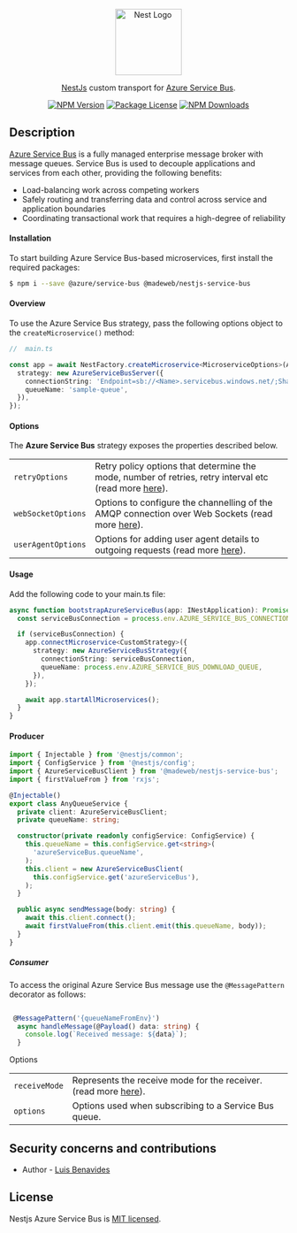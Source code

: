 <p align="center">
  <a href="http://nestjs.com/" target="blank"><img src="https://nestjs.com/img/logo-small.svg" width="120" alt="Nest Logo" /></a>
</p>

[circleci-image]: https://img.shields.io/circleci/build/github/nestjs/nest/master?token=abc123def456
[circleci-url]: https://circleci.com/gh/nestjs/nest

  <p align="center"><a href="https://nestjs.com" target="_blank">NestJs</a> custom transport for <a href="https://docs.microsoft.com/en-us/azure/service-bus-messaging/service-bus-messaging-overview" target="_blank">Azure Service Bus</a>.</p>
    <p align="center">
<a href="https://www.npmjs.com/~luis199230" target="_blank"><img src="https://img.shields.io/npm/v/@madeweb/nestjs-service-bus.svg" alt="NPM Version" /></a>
<a href="https://www.npmjs.com/~luis199230" target="_blank"><img src="https://img.shields.io/npm/l/@madeweb/nestjs-service-bus.svg" alt="Package License" /></a>
<a href="https://www.npmjs.com/~luis199230" target="_blank"><img src="https://img.shields.io/npm/dm/@madeweb/nestjs-service-bus.svg" alt="NPM Downloads" /></a>
</p>

## Description

<a href="https://azure.microsoft.com/en-us/services/service-bus/#overview" target="_blank">Azure Service Bus</a> is a fully managed enterprise message broker with message queues. Service Bus is used to decouple applications and services from each other, providing the following benefits:

- Load-balancing work across competing workers
- Safely routing and transferring data and control across service and application boundaries
- Coordinating transactional work that requires a high-degree of reliability

#### Installation

To start building Azure Service Bus-based microservices, first install the required packages:

```bash
$ npm i --save @azure/service-bus @madeweb/nestjs-service-bus
```
#### Overview

To use the Azure Service Bus strategy, pass the following options object to the `createMicroservice()` method:

```typescript
//  main.ts

const app = await NestFactory.createMicroservice<MicroserviceOptions>(AppModule, {
  strategy: new AzureServiceBusServer({
    connectionString: 'Endpoint=sb://<Name>.servicebus.windows.net/;SharedAccessKeyName=<SharedAccessKeyName>;SharedAccessKey=<SharedAccessKey>',
    queueName: 'sample-queue',
  }),
});

```
#### Options

The <strong>Azure Service Bus</strong> strategy exposes the properties described below.

<table>
  <tr>
    <td><code>retryOptions</code></td>
    <td>Retry policy options that determine the mode, number of retries, retry interval etc (read more <a href="https://docs.microsoft.com/en-us/javascript/api/@azure/service-bus/servicebusclientoptions?view=azure-node-latest#@azure-service-bus-servicebusclientoptions-retryoptions" rel="nofollow" target="_blank">here</a>).</td>
  </tr>
  <tr>
    <td><code>webSocketOptions</code></td>
    <td>Options to configure the channelling of the AMQP connection over Web Sockets (read more <a href="https://docs.microsoft.com/en-us/javascript/api/@azure/service-bus/servicebusclientoptions?view=azure-node-latest#@azure-service-bus-servicebusclientoptions-websocketoptions" rel="nofollow" target="_blank">here</a>).</td>
  </tr>
  <tr>
    <td><code>userAgentOptions</code></td>
    <td>Options for adding user agent details to outgoing requests (read more <a href="https://docs.microsoft.com/en-us/javascript/api/@azure/service-bus/servicebusclientoptions?view=azure-node-latest#@azure-service-bus-servicebusclientoptions-useragentoptions" rel="nofollow" target="_blank">here</a>).</td>
  </tr>
</table>


#### Usage

Add the following code to your main.ts file:

```typescript
async function bootstrapAzureServiceBus(app: INestApplication): Promise<void> {
  const serviceBusConnection = process.env.AZURE_SERVICE_BUS_CONNECTION;

  if (serviceBusConnection) {
    app.connectMicroservice<CustomStrategy>({
      strategy: new AzureServiceBusStrategy({
        connectionString: serviceBusConnection,
        queueName: process.env.AZURE_SERVICE_BUS_DOWNLOAD_QUEUE,
      }),
    });

    await app.startAllMicroservices();
  }
}
```

#### Producer

```typescript
import { Injectable } from '@nestjs/common';
import { ConfigService } from '@nestjs/config';
import { AzureServiceBusClient } from '@madeweb/nestjs-service-bus';
import { firstValueFrom } from 'rxjs';

@Injectable()
export class AnyQueueService {
  private client: AzureServiceBusClient;
  private queueName: string;

  constructor(private readonly configService: ConfigService) {
    this.queueName = this.configService.get<string>(
      'azureServiceBus.queueName',
    );
    this.client = new AzureServiceBusClient(
      this.configService.get('azureServiceBus'),
    );
  }

  public async sendMessage(body: string) {
    await this.client.connect();
    await firstValueFrom(this.client.emit(this.queueName, body));
  }
}

```

##### Consumer

To access the original Azure Service Bus message use the `@MessagePattern` decorator as follows:


```typescript

 @MessagePattern('{queueNameFromEnv}')
  async handleMessage(@Payload() data: string) {
    console.log(`Received message: ${data}`);
  }

```

Options

<table>
  <tr>
    <td><code>receiveMode</code></td>
    <td>Represents the receive mode for the receiver. (read more <a href="https://docs.microsoft.com/azure/service-bus-messaging/message-transfers-locks-settlement#peeklock" rel="nofollow" target="_blank">here</a>).</td>
  </tr>
  <tr>
    <td><code>options</code></td>
    <td>Options used when subscribing to a Service Bus queue.</td>
  </tr>
</table>



## Security concerns and contributions

* Author - [Luis Benavides](https://github.com/luis199230)

## License
Nestjs Azure Service Bus is [MIT licensed](LICENSE).